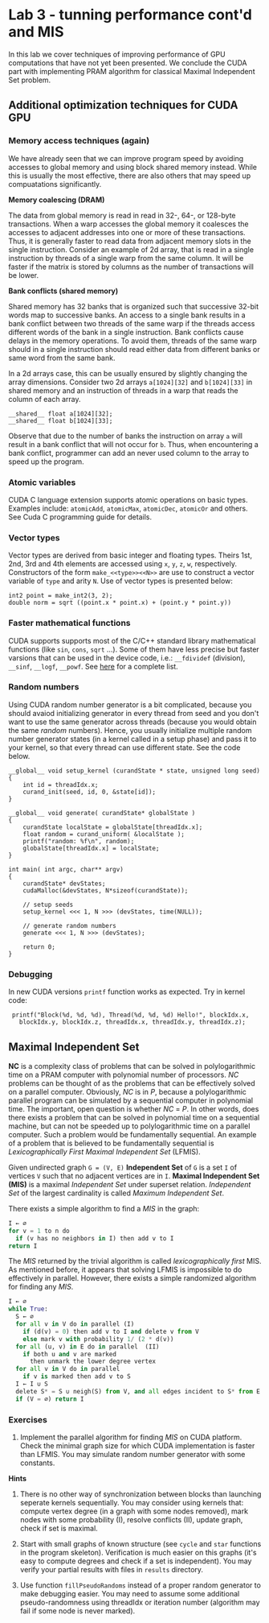 # Lab 3 - tunning performance cont'd and MIS

In this lab we cover techniques of improving performance of GPU computations that have not yet been presented. We conclude the CUDA part with implementing PRAM algorithm for classical Maximal Independent Set problem.

## Additional optimization techniques for CUDA GPU

### Memory access techniques (again)

We have already seen that we can improve program speed by avoiding accesses to global memory and using block shared memory instead. While this is usually the most effective, there are also others that may speed up compuatations significantly.

**Memory coalescing (DRAM)**

The data from global memory is read in read in 32-, 64-, or 128-byte transactions. When a warp accesses the global memory it coalesces the accesses to adjacent addresses into one or more of these transactions. Thus, it is generally faster to read data from adjacent memory slots in the single instruction. Consider an example of 2d array, that is read in a single instruction by threads of a single warp from the same column. It will be faster if the matrix is stored by columns as the number of transactions will be lower.

**Bank conflicts (shared memory)**

Shared memory has 32 banks that is organized such that successive 32-bit words map to successive banks. An access to a single bank results in a bank conflict between two threads of the same warp if the threads access different words of the bank in a single instruction. Bank conflicts cause delays in the memory operations. To avoid them, threads of the same warp should in a single instruction should read either data from different banks or same word from the same bank. 

In a 2d arrays case, this can be usually ensured by slightly changing the array dimensions. Consider two 2d arrays `a[1024][32]` and `b[1024][33]` in shared memory and an instruction of threads in a warp that reads the column of each array.

```cuda
__shared__ float a[1024][32];
__shared__ float b[1024][33];
```

Observe that due to the number of banks the instruction on array `a` will result in a bank conflict that will not occur for `b`. Thus, when encountering a bank conflict, programmer can add an never used column to the array to speed up the program.

### Atomic variables

CUDA C language extension supports atomic operations on basic types. Examples include: `atomicAdd`, `atomicMax`, `atomicDec`, `atomicOr` and others. See Cuda C programming guide for details.

### Vector types

Vector types are derived from basic integer and floating types. Theirs 1st, 2nd, 3rd and 4th elements are accessed using `x`, `y`, `z`, `w`, respectively.
Constructors of the form `make_<<type>><<N>>` are use to construct a vector variable of `type` and arity `N`. Use of vector types is presented below:
```cuda
int2 point = make_int2(3, 2);
double norm = sqrt ((point.x * point.x) + (point.y * point.y))
```

### Faster mathematical functions 

CUDA supports supports most of the C/C++ standard library mathematical functions (like `sin`, `cons`, `sqrt` ...). Some of them have less precise but faster varsions that can be used in the device code, i.e.: `__fdividef` (division), `__sinf`, `__logf`, `__powf`. See [here](http://docs.nvidia.com/cuda/cuda-c-programming-guide/index.html#intrinsic-functions) for a complete list.

### Random numbers

Using CUDA random number generator is a bit complicated, because you should avaiod initializing generator in every thread from seed and you don't want to use the same generator across threads (because you would obtain the same *random* numbers). Hence, you usually initialize multiple random number generator states (in a kernel called in a setup phase) and pass it to your kernel, so that every thread can use different state. See the code below.
```cuda
__global__ void setup_kernel (curandState * state, unsigned long seed)
{
    int id = threadIdx.x;
    curand_init(seed, id, 0, &state[id]);
} 

__global__ void generate( curandState* globalState ) 
{
    curandState localState = globalState[threadIdx.x];
    float random = curand_uniform( &localState );
    printf("random: %f\n", random);
    globalState[threadIdx.x] = localState; 
}

int main( int argc, char** argv) 
{
    curandState* devStates;
    cudaMalloc(&devStates, N*sizeof(curandState));
    
    // setup seeds
    setup_kernel <<< 1, N >>> (devStates, time(NULL));

    // generate random numbers
    generate <<< 1, N >>> (devStates);

    return 0;
}
```
### Debugging

In new CUDA versions `printf` function works as expected. Try in kernel code:
``` cuda
 printf("Block(%d, %d, %d), Thread(%d, %d, %d) Hello!", blockIdx.x, 
   blockIdx.y, blockIdx.z, threadIdx.x, threadIdx.y, threadIdx.z);
```
## Maximal Independent Set

**NC** is a complexity class of problems that can be solved in polylogarithmic time on a PRAM computer with polynomial number of processors. *NC* problems can be thought of as the problems that can be effectively solved on a parallel computer. Obviously, *NC* is in *P*, because a polylogarithmic parallel program can be simulated by a sequential computer in polynomial time. The important, open question is whether *NC* = *P*. In other words, does there exists a problem that can be solved in polynomial time on a sequential machine, but can not be speeded up to polylogarithmic time on a parallel computer. Such a problem would be fundamentally sequential. An example of a problem that is believed to be fundamentally sequential is *Lexicographically First Maximal Independent Set* (LFMIS).

Given undirected graph `G = (V, E)` **Independent Set** of `G` is a set `I` of vertices `V` such that no adjacent vertices are in `I`. **Maximal Independent Set (MIS)** is a maximal *Independent Set* under superset relation. *Independent Set* of the largest cardinality is called *Maximum Independent Set*.

There exists a simple algorithm to find a *MIS* in the graph:
```python
I ← ∅
for v = 1 to n do
  if (v has no neighbors in I) then add v to I
return I
```

The *MIS* returned by the trivial algorithm is called *lexicographically first* MIS. As mentioned before, it appears that solving LFMIS is impossible to do effectively in parallel. However, there exists a simple randomized algorithm for finding any *MIS*.

```python
I ← ∅
while True:
  S ← ∅
  for all v in V do in parallel (I)
    if (d(v) = 0) then add v to I and delete v from V
    else mark v with probability 1/ (2 * d(v))
  for all (u, v) in E do in parallel  (II)
    if both u and v are marked
      then unmark the lower degree vertex
  for all v in V do in parallel
    if v is marked then add v to S
  I ← I ∪ S
  delete S* = S ∪ neigh(S) from V, and all edges incident to S* from E
  if (V = ∅) return I
```

### Exercises

1. Implement the parallel algorithm for finding *MIS* on CUDA platform. Check the minimal graph size for which CUDA implementation is faster than LFMIS. You may simulate random number generator with some constants.

**Hints**

1. There is no other way of synchronization between blocks than launching seperate kernels sequentially. You may consider using kernels that: compute vertex degree (in a graph with some nodes removed), mark nodes with some probability (I), resolve conflicts (II), update graph, check if set is maximal.

2. Start with small graphs of known structure (see `cycle` and `star` functions in the program skeleton). Verification is much easier on this graphs (it's easy to compute degrees and check if a set is independent). You may verify your partial results with files in `results` directory.

3. Use function `fillPseudoRandoms` instead of a proper random generator to make debugging easier. You may need to assume some additional pseudo-randomness using threadIdx or iteration number (algorithm may fail if some node is never marked).

